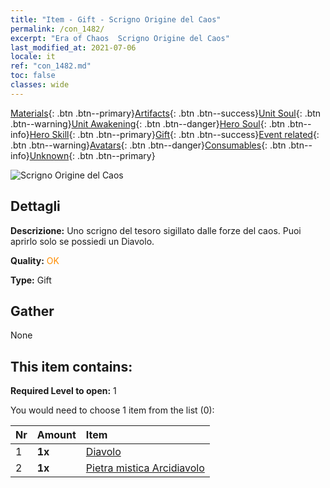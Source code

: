 ```yaml
---
title: "Item - Gift - Scrigno Origine del Caos"
permalink: /con_1482/
excerpt: "Era of Chaos  Scrigno Origine del Caos"
last_modified_at: 2021-07-06
locale: it
ref: "con_1482.md"
toc: false
classes: wide
---
```

 [Materials](/ItemsIT/){: .btn .btn--primary}[Artifacts](/ItemsIT/Artifacts/){: .btn .btn--success}[Unit Soul](/ItemsIT/UnitSoul/){: .btn .btn--warning}[Unit Awakening](/ItemsIT/UnitAwakening/){: .btn .btn--danger}[Hero Soul](/ItemsIT/HeroSoul/){: .btn .btn--info}[Hero Skill](/ItemsIT/HeroSkill/){: .btn .btn--primary}[Gift](/ItemsIT/Gift/){: .btn .btn--success}[Event related](/ItemsIT/Events/){: .btn .btn--warning}[Avatars](/ItemsIT/Avatars/){: .btn .btn--danger}[Consumables](/ItemsIT/Consumables/){: .btn .btn--info}[Unknown](/ItemsIT/Unknown/){: .btn .btn--primary}

 ![Scrigno Origine del Caos](/images/t/i_907041.png)

## Dettagli
 **Descrizione:** Uno scrigno del tesoro sigillato dalle forze del caos. Puoi aprirlo solo se possiedi un Diavolo.

 **Quality:** <span style="color: #FF8C00">OK</span>

 **Type:** Gift

## Gather

  None

## This item contains:

 **Required Level to open:** 1

 You would need to choose 1 item from the list (0):

  | Nr | Amount |     Item    |
  |:---|:-------|:------------|
  | 1 |  **1x** | [Diavolo](/ItemsIT/unt_232/) |  | 
  | 2 |  **1x** | [Pietra mistica Arcidiavolo](/ItemsIT/unt_318/) |  | 
